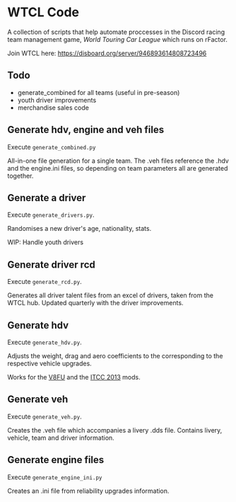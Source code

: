 # WTCL Code

A collection of scripts that help automate proccesses in the Discord racing team management game, _World Touring Car League_ which runs on rFactor.

Join WTCL here:
https://disboard.org/server/946893614808723496

## Todo

- generate_combined for all teams (useful in pre-season)
- youth driver improvements
- merchandise sales code

## Generate hdv, engine and veh files

Execute `generate_combined.py`

All-in-one file generation for a single team. The .veh files reference the .hdv and the engine.ini files, so depending on team parameters all are generated together.

## Generate a driver

Execute `generate_drivers.py`.

Randomises a new driver's age, nationality, stats.

WIP: Handle youth drivers

## Generate driver rcd

Execute `generate_rcd.py`.

Generates all driver talent files from an excel of drivers, taken from the WTCL hub. Updated quarterly with the driver improvements.

## Generate hdv

Execute `generate_hdv.py`. 

Adjusts the weight, drag and aero coefficients to the corresponding to the respective vehicle upgrades.

Works for the [V8FU](https://www.racedepartment.com/downloads/v8factor-unleashed-part-one.49297/) and the [ITCC 2013](https://www.rfactorcentral.com/detail.cfm?ID=ITCC%202013) mods.

## Generate veh

Execute `generate_veh.py`.

Creates the .veh file which accompanies a livery .dds file. Contains livery, vehicle, team and driver information.

## Generate engine files

Execute `generate_engine_ini.py`

Creates an .ini file from reliability upgrades information.